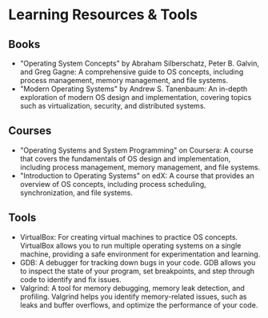 # Learning Resources & Tools

## Books
- "Operating System Concepts" by Abraham Silberschatz, Peter B. Galvin, and Greg Gagne: A comprehensive guide to OS concepts, including process management, memory management, and file systems.
- "Modern Operating Systems" by Andrew S. Tanenbaum: An in-depth exploration of modern OS design and implementation, covering topics such as virtualization, security, and distributed systems.

## Courses
- "Operating Systems and System Programming" on Coursera: A course that covers the fundamentals of OS design and implementation, including process management, memory management, and file systems.
- "Introduction to Operating Systems" on edX: A course that provides an overview of OS concepts, including process scheduling, synchronization, and file systems.

## Tools
- VirtualBox: For creating virtual machines to practice OS concepts. VirtualBox allows you to run multiple operating systems on a single machine, providing a safe environment for experimentation and learning.
- GDB: A debugger for tracking down bugs in your code. GDB allows you to inspect the state of your program, set breakpoints, and step through code to identify and fix issues.
- Valgrind: A tool for memory debugging, memory leak detection, and profiling. Valgrind helps you identify memory-related issues, such as leaks and buffer overflows, and optimize the performance of your code.
